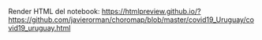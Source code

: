 Render HTML del notebook: https://htmlpreview.github.io/?https://github.com/javierorman/choromap/blob/master/covid19_Uruguay/covid19_uruguay.html